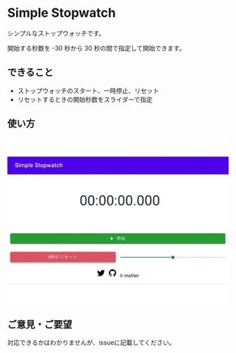 # Simple Stopwatch

シンプルなストップウォッチです。

開始する秒数を -30 秒から 30 秒の間で指定して開始できます。

## できること

- ストップウォッチのスタート、一時停止、リセット
- リセットするときの開始秒数をスライダーで指定

## 使い方

![使い方動画](images/simple-stopwatch.gif)

## ご意見・ご要望

対応できるかはわかりませんが、issueに記載してください。
